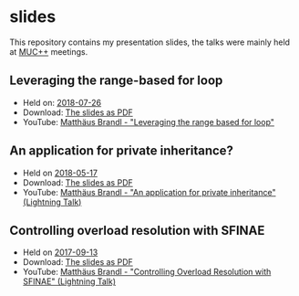 # slides
This repository contains my presentation slides, the talks were mainly held at [MUC++](https://www.meetup.com/MUCplusplus/ "Munich's C++ user group") meetings.

## Leveraging the range-based for loop
* Held on: [2018-07-26](https://www.meetup.com/MUCplusplus/events/251879133/)
* Download: [The slides as PDF](https://github.com/brandl-muc/slides/raw/LeveragingRangeBasedForLoop/2018-07-26%20MUC%2B%2B%20Leveraging%20the%20range-based%20for%20loop/2018-07-26_Leveraging_the_range_based_for_loop.pdf)
* YouTube: [Matthäus Brandl - "Leveraging the range based for loop"](https://www.youtube.com/watch?v=vn5zNmXoWgI)

## An application for private inheritance?
* Held on [2018-05-17](https://www.meetup.com/MUCplusplus/events/249314009/)
* Download: [The slides as PDF](https://github.com/brandl-muc/slides/raw/LeveragingRangeBasedForLoop/2018-05-17%20MUC%2B%2B%20An%20application%20for%20private%20inheritance%3F/2018-05-17%20MUC%2B%2B%20An%20application%20for%20private%20inheritance%3F.pdf)
* YouTube: [Matthäus Brandl - "An application for private inheritance" (Lightning Talk)](https://www.google.com/url?sa=t&rct=j&q=&esrc=s&source=web&cd=2&cad=rja&uact=8&ved=2ahUKEwi9z4-W9-ncAhUKbFAKHYczBkQQtwIwAXoECAkQAQ&url=https%3A%2F%2Fwww.youtube.com%2Fwatch%3Fv%3D4ZWLv0CbriE&usg=AOvVaw1TMtJ6rXFyp5qfL3jOvw8U)

## Controlling overload resolution with SFINAE
* Held on [2017-09-13](https://www.meetup.com/MUCplusplus/events/242693760/)
* Download: [The slides as PDF](https://github.com/brandl-muc/slides/raw/LeveragingRangeBasedForLoop/2017-09-13%20MUC%2B%2B%20Controlling%20overload%20resolution%20with%20SFINAE/2017-09-13%20MUC%2B%2B%20Controlling%20overload%20resolution%20with%20SFINAE.pdf)
* YouTube: [Matthäus Brandl - "Controlling Overload Resolution with SFINAE" (Lightning Talk)](https://www.google.com/url?sa=t&rct=j&q=&esrc=s&source=web&cd=1&cad=rja&uact=8&ved=2ahUKEwiwv67c9-ncAhVFY1AKHeHLD8oQtwIwAHoECAQQAQ&url=https%3A%2F%2Fwww.youtube.com%2Fwatch%3Fv%3D-XY0FaZmH8c&usg=AOvVaw1qbD7ZtVUCBZevTDgj7dD9)